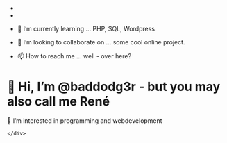 - 

- 

- 🌱 I’m currently learning ... PHP, SQL, Wordpress
- 💞️ I’m looking to collaborate on ... some cool online project.
- 📫 How to reach me ... well - over here?

<!---
baddodg3r/baddodg3r is a ✨ special ✨ repository because its `README.md` (this file) appears on your GitHub profile.
You can click the Preview link to take a look at your changes.
--->
<!DOCTYPE html>
<html>
  <head>
    <link href="https://cdn.jsdelivr.net/npm/bootstrap@5.3.0-alpha1/dist/css/bootstrap.min.css" 
              rel="stylesheet" 
              integrity="sha384-GLhlTQ8iRABdZLl6O3oVMWSktQOp6b7In1Zl3/Jr59b6EGGoI1aFkw7cmDA6j6gD" 
              crossorigin="anonymous">
  </head>
  <body>
    <div class="container shadow-sm p-3 mb-5 bg-body-tertiary rounded">
      <h1> 👋 Hi, I’m @baddodg3r - but you may also call me René </h1>
      <p>👀 I’m interested in programming and webdevelopment</p>
      
    </div>
    
  <!-- <script src="https://cdn.jsdelivr.net/npm/bootstrap@5.3.0-alpha3/dist/js/bootstrap.bundle.min.js" 
              integrity="sha384-ENjdO4Dr2bkBIFxQpeoTz1HIcje39Wm4jDKdf19U8gI4ddQ3GYNS7NTKfAdVQSZe" 
              crossorigin="anonymous"></script> -->
  </body>
</html>
 
